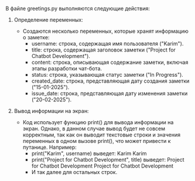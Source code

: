 В файле greetings.py выполняются следующие действия:
1. Определение переменных:
   - Создаются несколько переменных, которые хранят информацию о заметке:
     - username: строка, содержащая имя пользователя ("Karim").
     - title: строка, содержащая заголовок заметки ("Project for Chatbot Development").
     - content: строка, описывающая содержание заметки, включая этапы разработки чат-бота.
     - status: строка, указывающая статус заметки ("In Progress").
     - created_date: строка, представляющая дату создания заметки ("15-01-2025").
     - issue_date: строка, представляющая дату изменения заметки ("20-02-2025").

2. Вывод информации на экран:
   - Код использует функцию print() для вывода информации на экран. Однако, в данном случае вывод будет не совсем корректным, так как он выводит текстовые строки и значения переменных в одном вызове print(), что может привести к путанице. Например:
     - print("Karim", username) выведет: Karim Karim
     - print("Project for Chatbot Development", title) выведет: Project for Chatbot Development Project for Chatbot Development
     - И так далее для остальных строк.


